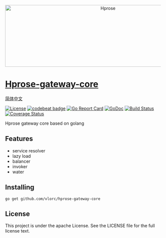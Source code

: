 <p align="center"><img src="http://hprose.com/banner.@2x.png" alt="Hprose" title="Hprose" width="650" height="200" /></p>

# [Hprose-gateway-core](https://github.com/vlorc/hprose-gateway-core)
[简体中文](https://github.com/vlorc/hprose-gateway-core/blob/master/README_CN.md)

[![License](https://img.shields.io/:license-apache-blue.svg)](https://opensource.org/licenses/Apache-2.0)
[![codebeat badge](https://codebeat.co/badges/c41b426c-4121-4dc8-99c2-f1b60574be64)](https://codebeat.co/projects/github-com-vlorc-hprose-gateway-core-master)
[![Go Report Card](https://goreportcard.com/badge/github.com/vlorc/hprose-gateway-core)](https://goreportcard.com/report/github.com/vlorc/hprose-gateway-core)
[![GoDoc](https://godoc.org/github.com/vlorc/hprose-gateway-core?status.svg)](https://godoc.org/github.com/vlorc/hprose-gateway-core)
[![Build Status](https://travis-ci.org/vlorc/hprose-gateway-core.svg?branch=master)](https://travis-ci.org/vlorc/hprose-gateway-core?branch=master)
[![Coverage Status](https://coveralls.io/repos/github/vlorc/hprose-gateway-core/badge.svg?branch=master)](https://coveralls.io/github/vlorc/hprose-gateway-core?branch=master)

Hprose gateway core based on golang

## Features
+ service resolver
+ lazy load
+ balancer
+ invoker
+ water

## Installing
	go get github.com/vlorc/hprose-gateway-core

## License
This project is under the apache License. See the LICENSE file for the full license text.

